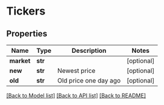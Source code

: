 # Tickers

## Properties
Name | Type | Description | Notes
------------ | ------------- | ------------- | -------------
**market** | **str** |  | [optional] 
**new** | **str** | Newest price | [optional] 
**old** | **str** | Old price one day ago | [optional] 

[[Back to Model list]](../README.md#documentation-for-models) [[Back to API list]](../README.md#documentation-for-api-endpoints) [[Back to README]](../README.md)



